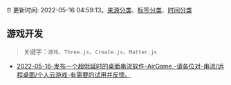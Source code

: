 :alarm_clock: 更新时间: 2022-05-16 04:59:13。[来源分类](../README.md)、[标签分类](../TAGS.md)、[时间分类](../TIMELINE.md)

## 游戏开发


> 关键字：`游戏`、`Three.js`、`Create.js`、`Matter.js`



- [2022-05-16-发布一个超低延时的桌面串流软件-AirGame,-请各位对-串流/远程桌面/个人云游戏-有需要的试用并反馈。](https://www.v2ex.com/t/853134) 